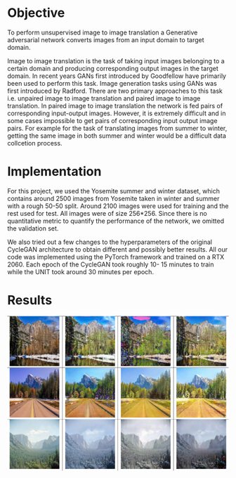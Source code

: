 # Objective

To perform unsupervised image to image translation
a Generative adversarial network converts images from an input
domain to target domain.

Image to image translation is the task of taking input images
belonging to a certain domain and producing corresponding
output images in the target domain. In recent years GANs
first introduced by Goodfellow have primarily
been used to perform this task. Image generation tasks using
GANs was first introduced by Radford. There are
two primary approaches to this task i.e. unpaired image to
image translation and paired image to image translation. In
paired image to image translation the network is fed pairs of
corresponding input-output images. However, it is extremely
difficult and in some cases impossible to get pairs of corresponding
input output image pairs. For example for the task of
translating images from summer to winter, getting the same
image in both summer and winter would be a difficult data
collcetion process.


# Implementation
For this project, we used the Yosemite summer and winter
dataset, which contains around 2500 images from Yosemite
taken in winter and summer with a rough 50-50 split. Around
2100 images were used for training and the rest used for test.
All images were of size 256*256. Since there is no quantitative metric to quantify the performance of the network, we omitted
the validation set.

We also tried out a few changes to
the hyperparameters of the original CycleGAN architecture to
obtain different and possibly better results. All our code was
implemented using the PyTorch framework and trained on a
RTX 2060. Each epoch of the CycleGAN took roughly 10-
15 minutes to train while the UNIT took around 30 minutes
per epoch.

# Results

![Results](/docs/gan.png)